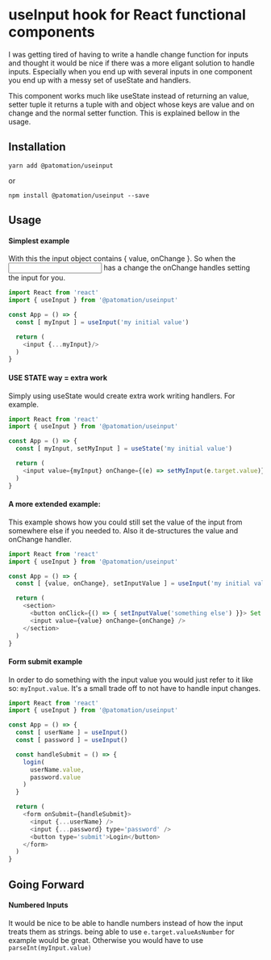 
# useInput hook for React functional components
I was getting tired of having to write a handle change function for inputs and thought it would be nice if there was a more eligant solution to handle inputs. Especially when you end up with several inputs in one component you end up with a messy set  of useState and handlers.

This component works much like useState instead of returning an value, setter tuple it returns a tuple with and object whose keys are value and on change and the normal setter function. This is explained bellow in the usage. 

## Installation
```
yarn add @patomation/useinput
```
or
```
npm install @patomation/useinput --save
```

## Usage

#### Simplest example
With this the input object contains { value, onChange }. So when the <input> has a change the onChange handles setting the input for you.
```javascript
import React from 'react'
import { useInput } from '@patomation/useinput'

const App = () => {
  const [ myInput ] = useInput('my initial value')

  return (
    <input {...myInput}/>
  )
}
```
#### USE STATE way = extra work
Simply using useState would create extra work writing handlers. For example.
```javascript
import React from 'react'
import { useInput } from '@patomation/useinput'

const App = () => {
  const [ myInput, setMyInput ] = useState('my initial value')

  return (
    <input value={myInput} onChange={(e) => setMyInput(e.target.value)}/>
  )
}
```

#### A more extended example:
This example shows how you could still set the value of the input from somewhere else if you needed to. Also it de-structures the value and onChange handler.  
```javascript
import React from 'react'
import { useInput } from '@patomation/useinput'

const App = () => {
  const [ {value, onChange}, setInputValue ] = useInput('my initial value')

  return (
    <section>
      <button onClick={() => { setInputValue('something else') }}> Set Value </button>
      <input value={value} onChange={onChange} />
    </section>
  )
}

```

#### Form submit example
In order to do something with the input value you would just refer to it like so:  ```myInput.value```. It's a small trade off to not have to handle input changes. 
```javascript
import React from 'react'
import { useInput } from '@patomation/useinput'

const App = () => {
  const [ userName ] = useInput()
  const [ password ] = useInput()

  const handleSubmit = () => {
    login(
      userName.value,
      password.value
    )
  }

  return (
    <form onSubmit={handleSubmit}>
      <input {...userName} />
      <input {...password} type='password' />
      <button type='submit'>Login</button>
    </form>
  )
}

```

## Going Forward
#### Numbered Inputs
It would be nice to be able to handle numbers instead of how the input treats them as strings.
being able to use ```e.target.valueAsNumber``` for example would be great. Otherwise you would have to use ```parseInt(myInput.value)```